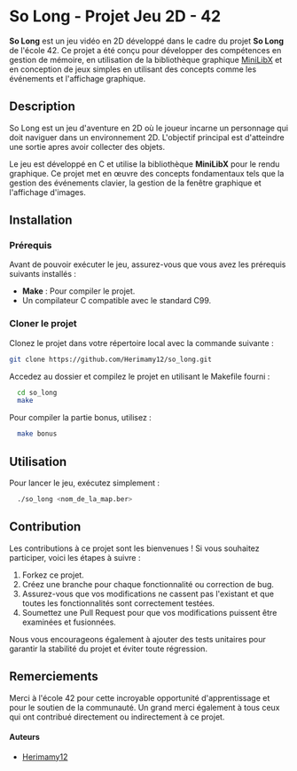 # So Long - Projet Jeu 2D - 42

**So Long** est un jeu vidéo en 2D développé dans le cadre du projet **So Long** de l'école 42. Ce projet a été conçu pour développer des compétences en gestion de mémoire, en utilisation de la bibliothèque graphique [MiniLibX](https://github.com/42Paris/minilibx) et en conception de jeux simples en utilisant des concepts comme les événements et l'affichage graphique.

## Description

So Long est un jeu d'aventure en 2D où le joueur incarne un personnage qui doit naviguer dans un environnement 2D. L'objectif principal est d'atteindre une sortie apres avoir collecter des objets.

Le jeu est développé en C et utilise la bibliothèque **MiniLibX** pour le rendu graphique. Ce projet met en œuvre des concepts fondamentaux tels que la gestion des événements clavier, la gestion de la fenêtre graphique et l'affichage d'images.

## Installation

### Prérequis

Avant de pouvoir exécuter le jeu, assurez-vous que vous avez les prérequis suivants installés :

- **Make** : Pour compiler le projet.
- Un compilateur C compatible avec le standard C99.

### Cloner le projet

Clonez le projet dans votre répertoire local avec la commande suivante :

  ```bash
  git clone https://github.com/Herimamy12/so_long.git
  ```

Accedez au dossier et compilez le projet en utilisant le Makefile fourni :

  ```bash
	cd so_long
	make
  ```

Pour compiler la partie bonus, utilisez :

  ```bash
	make bonus
  ```

## Utilisation

Pour lancer le jeu, exécutez simplement :

  ```bash
	./so_long <nom_de_la_map.ber>
  ```

## Contribution

Les contributions à ce projet sont les bienvenues ! Si vous souhaitez participer, voici les étapes à suivre :

1. Forkez ce projet.
2. Créez une branche pour chaque fonctionnalité ou correction de bug.
3. Assurez-vous que vos modifications ne cassent pas l'existant et que toutes les fonctionnalités sont correctement testées.
4. Soumettez une Pull Request pour que vos modifications puissent être examinées et fusionnées.

Nous vous encourageons également à ajouter des tests unitaires pour garantir la stabilité du projet et éviter toute régression.

## Remerciements

Merci à l'école 42 pour cette incroyable opportunité d'apprentissage et pour le soutien de la communauté. Un grand merci également à tous ceux qui ont contribué directement ou indirectement à ce projet.

#### Auteurs

- [Herimamy12](https://github.com/Herimamy12)
